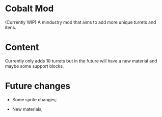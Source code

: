 # Cobalt Mod
(Currently WIP) A mindustry mod that aims to add more unique turrets and itens.

# Content

 Currently only adds 10 turrets but in the future will have a new material and maybe some support blocks.

# Future changes

 - Some sprite changes;
 
 - New materials;
 
